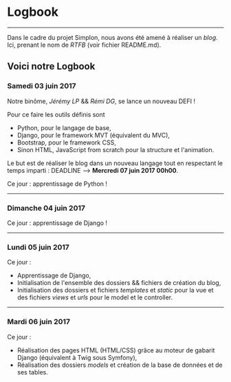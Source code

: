 **Logbook**
====
----
Dans le cadre du projet Simplon, nous avons été amené à réaliser un *blog*. Ici, prenant le nom de *RTFB* (voir fichier README.md).


## Voici notre Logbook

### **Samedi 03 juin 2017**

Notre binôme, *Jérémy LP* && *Rémi DG*, se lance un nouveau DEFI !

Pour ce faire les outils définis sont
 * Python, pour le langage de base,
 * Django, pour le framework MVT (équivalent du MVC),
 * Bootstrap, pour le framework CSS,
 * Sinon HTML, JavaScript from scratch pour la structure et l'animation.

Le but est de réaliser le blog dans un nouveau langage tout en respectant le temps imparti : DEADLINE --> **Mercredi 07 juin 2017 00h00**.

Ce jour : apprentissage de Python !

------------

### **Dimanche 04 juin 2017**

Ce jour : apprentissage de Django !

------------

### **Lundi 05 juin 2017**

Ce jour :
 * Apprentissage de Django,
 * Initialisation de l'ensemble des dossiers && fichiers de création du blog,
 * Initialisation des dossiers et fichiers *templates* et *static* pour la vue et des fichiers *views* et *urls* pour le model et le controller.

------------

### **Mardi 06 juin 2017**

Ce jour :
 * Réalisation des pages HTML (HTML/CSS) grâce au moteur de gabarit Django (équivalent à Twig sous Symfony),
 * Réalisation des dossiers *models* et création de la base de données et de ses tables.
